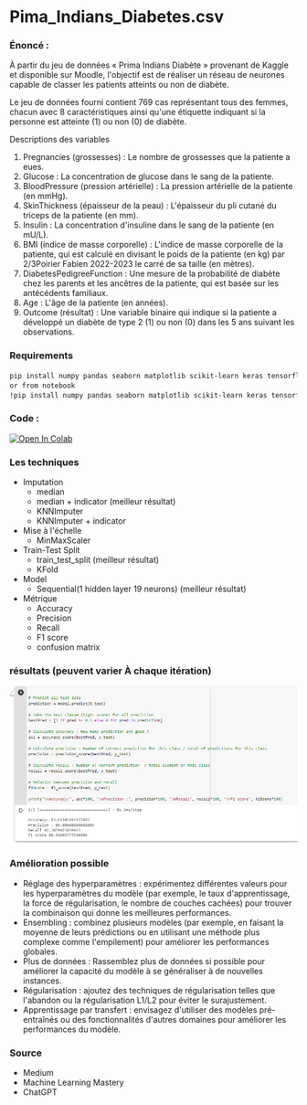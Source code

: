 # Pima_Indians_Diabetes.csv

### Énoncé :
À partir du jeu de données « Prima Indians Diabète » provenant de Kaggle
et disponible sur Moodle, l'objectif est de réaliser un réseau de neurones
capable de classer les patients atteints ou non de diabète.

Le jeu de données fourni contient 769 cas représentant tous des femmes,
chacun avec 8 caractéristiques ainsi qu'une étiquette indiquant si la
personne est atteinte (1) ou non (0) de diabète.

Descriptions des variables
1. Pregnancies (grossesses) : Le nombre de grossesses que la patiente a
eues.
2. Glucose : La concentration de glucose dans le sang de la patiente.
3. BloodPressure (pression artérielle) : La pression artérielle de la
patiente (en mmHg).
4. SkinThickness (épaisseur de la peau) : L'épaisseur du pli cutané du
triceps de la patiente (en mm).
5. Insulin : La concentration d'insuline dans le sang de la patiente (en
mU/L).
6. BMI (indice de masse corporelle) : L'indice de masse corporelle de la
patiente, qui est calculé en divisant le poids de la patiente (en kg) par
2/3Poirier Fabien
2022-2023
le carré de sa taille (en mètres).
7. DiabetesPedigreeFunction : Une mesure de la probabilité de diabète
chez les parents et les ancêtres de la patiente, qui est basée sur les
antécédents familiaux.
8. Age : L'âge de la patiente (en années).
9. Outcome (résultat) : Une variable binaire qui indique si la patiente a
développé un diabète de type 2 (1) ou non (0) dans les 5 ans suivant
les observations.

### Requirements
```bash
pip install numpy pandas seaborn matplotlib scikit-learn keras tensorflow
or from notebook
!pip install numpy pandas seaborn matplotlib scikit-learn keras tensorflow
```

### Code :

<a target="_blank" href="https://colab.research.google.com/github/pthavarasa/Pima_Indians_Diabetes.csv/blob/main/Diabetes_detection.ipynb">
  <img src="https://colab.research.google.com/assets/colab-badge.svg" alt="Open In Colab"/>
</a>

### Les techniques
- Imputation
  - median
  - median + indicator (meilleur résultat)
  - KNNImputer
  - KNNImputer + indicator
- Mise à l'échelle
  - MinMaxScaler
- Train-Test Split
  - train_test_split (meilleur résultat)
  - KFold
- Model
  - Sequential(1 hidden layer 19 neurons) (meilleur résultat)
- Métrique
  - Accuracy
  - Precision
  - Recall
  - F1 score
  - confusion matrix
  
### résultats (peuvent varier À chaque itération)

![alt text](Capture_model_evaluation.PNG)

### Amélioration possible

* Réglage des hyperparamètres : expérimentez différentes valeurs pour les hyperparamètres du modèle (par exemple, le taux d'apprentissage, la force de régularisation, le nombre de couches cachées) pour trouver la combinaison qui donne les meilleures performances.
* Ensembling : combinez plusieurs modèles (par exemple, en faisant la moyenne de leurs prédictions ou en utilisant une méthode plus complexe comme l'empilement) pour améliorer les performances globales.
* Plus de données : Rassemblez plus de données si possible pour améliorer la capacité du modèle à se généraliser à de nouvelles instances.
* Régularisation : ajoutez des techniques de régularisation telles que l'abandon ou la régularisation L1/L2 pour éviter le surajustement.
* Apprentissage par transfert : envisagez d'utiliser des modèles pré-entraînés ou des fonctionnalités d'autres domaines pour améliorer les performances du modèle.

### Source
* Medium
* Machine Learning Mastery
* ChatGPT
